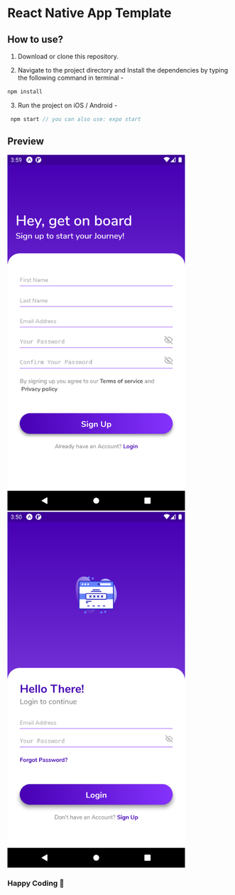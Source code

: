 # React Native App Template 
## How to use?

1. Download or clone this repository.

2. Navigate to the project directory and Install the dependencies by typing the following command in terminal -

```js
npm install
```

3. Run the project on iOS / Android -

```js
 npm start // you can also use: expo start
```

## Preview
<img src="https://github.com/durgeshahire07/react-native-template/blob/main/src/screenshots/sign-up.png" alt="register" width="400" />
<img src="https://github.com/durgeshahire07/react-native-template/blob/main/src/screenshots/login.png" alt="login" width="400" />


### Happy Coding 🚀
